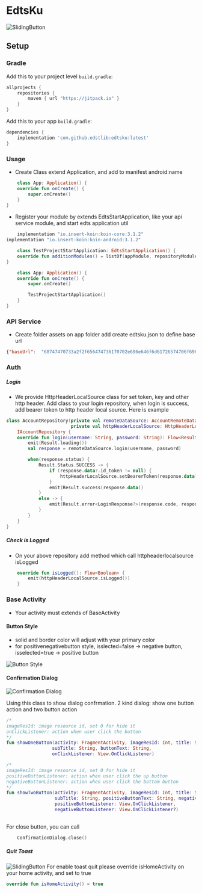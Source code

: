 # EdtsKu

![SlidingButton](https://i.ibb.co/GCcGMwH/edtslibs.png)
## Setup
### Gradle

Add this to your project level `build.gradle`:
```groovy
allprojects {
    repositories {
        maven { url "https://jitpack.io" }
    }
}
```
Add this to your app `build.gradle`:
```groovy
dependencies {
    implementation 'com.github.edstlib:edtsku:latest'
}
```

### Usage

- Create Class extend Application, and add to manifest android:name
```kotlin
    class App: Application() {
    override fun onCreate() {
        super.onCreate()
    }
}
```
- Register your module by extends EdtsStartApplication, like your api service module, and start edts application util
```groovy
    implementation "io.insert-koin:koin-core:3.1.2"
implementation "io.insert-koin:koin-android:3.1.2"
```

```kotlin
    class TestProjectStartApplication: EdtsStartApplication() {
    override fun additionModules() = listOf(appModule, repositoryModule, viewModelModule)
}
```

```kotlin
    class App: Application() {
    override fun onCreate() {
        super.onCreate()

        TestProjectStartApplication()
    }
}
```
### API Service
- Create folder assets on app folder add create edtsku.json to define base url
```json
{"baseUrl":  "68747470733a2f2f656474736170702e696e646f6d61726574706f696e6b752e636f6d2f", "trackerBaseUrl": "68747470733a2f2f617369612d736f75746865617374322d69646d2d636f72702d6465762e636c6f756466756e6374696f6e732e6e6574"}
```

### Auth

##### Login
- We provide HttpHeaderLocalSource class for set token, key and other http header. Add class to your login repository, when login is success, add bearer token to http header local source. Here is example

```kotlin
class AccountRepository(private val remoteDataSource: AccountRemoteDataSource,
                        private val httpHeaderLocalSource: HttpHeaderLocalSource):
    IAccountRepository {
    override fun login(username: String, password: String): Flow<Result<LoginResponse?>> = flow {
        emit(Result.loading())
        val response = remoteDataSource.login(username, password)

        when(response.status) {
            Result.Status.SUCCESS -> {
                if (response.data?.id_token != null) {
                    httpHeaderLocalSource.setBearerToken(response.data?.id_token!!)
                }
                emit(Result.success(response.data))
            }
            else -> {
                emit(Result.error<LoginResponse?>(response.code, response.message, null))
            }
        }
    }
}
```
##### Check is Logged
- On your above repository add method which call httpheaderlocalsource isLogged
```kotlin
    override fun isLogged(): Flow<Boolean> {
        emit(httpHeaderLocalSource.isLogged())
    }
```

### Base Activity
- Your activity must extends of BaseActivity

#### Button Style
- solid and border color will adjust with your primary color
- for positivenegativebutton style,  isslected=false -> negative button, isselected=true -> positive button

![Button Style](https://i.ibb.co/8761X04/Screen-Shot-2021-09-12-at-11-48-20.png)

#### Confirmation Dialog

![Confirmation Dialog](https://i.ibb.co/cLMQPcP/confirmationdialog.jpg)

Using this class to show dialog confrmation. 2 kind dialog: show one button action and two button action

```kotlin
/*
imageResId: image resource id, set 0 for hide it
onClickListener: action when user click the button
*/
fun showOneButton(activity: FragmentActivity, imageResId: Int, title: String,
                 subTitle: String, buttonText: String,
                 onClickListener: View.OnClickListener)

/*
imageResId: image resource id, set 0 for hide it
positiveButtonListener: action when user click the up button
negativeButtonListener: action when user click the bottom button
*/                 
fun showTwoButton(activity: FragmentActivity, imageResId: Int, title: String,
                  subTitle: String, positiveButtonText: String, negativeButtonText: String,
                  positiveButtonListener: View.OnClickListener,
                  negativeButtonListener: View.OnClickListener?)
                 
```

For close button, you can call
```kotlin
    ConfirmationDialog.close()
```

##### Quit Toast

![SlidingButton](https://i.ibb.co/qmD126B/toast.png)
For enable toast quit please override isHomeActivity on your home activity, and set to true
```kotlin
override fun isHomeActivity() = true
```





